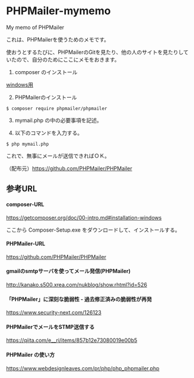 # PHPMailer-mymemo
My memo of PHPMailer

これは、PHPMailerを使うためのメモです。

使おうとするたびに、PHPMailerのGitを見たり、他の人のサイトを見たりしていたので、自分のためにここにメモをおきます。

1. composer のインストール

  [windows用](https://getcomposer.org/doc/00-intro.md#installation-windows)

2. PHPMailerのインストール

```
$ composer require phpmailer/phpmailer
```

3. mymail.php の中の必要事項を記述。

4. 以下のコマンドを入力する。

```
$ php mymail.php
```

これで、無事にメールが送信できればＯＫ。

（配布元）https://github.com/PHPMailer/PHPMailer


## 参考URL

#### composer-URL

https://getcomposer.org/doc/00-intro.md#installation-windows

ここから Composer-Setup.exe をダウンロードして、インストールする。


#### PHPMailer-URL

https://github.com/PHPMailer/PHPMailer


#### gmailのsmtpサーバを使ってメール発信(PHPMailer) 
http://kanako.s500.xrea.com/nukblog/show.rhtml?id=526


#### 「PHPMailer」に深刻な脆弱性 - 過去修正済みの脆弱性が再発
https://www.security-next.com/126123


#### PHPMailerでメールをSTMP送信する
https://qiita.com/e__ri/items/857b12e73080019e00b5


#### PHPMailer の使い方
https://www.webdesignleaves.com/pr/php/php_phpmailer.php


